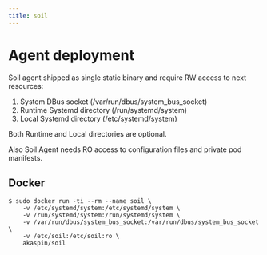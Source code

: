 ```yaml
---
title: soil
---
```



# Agent deployment

Soil agent shipped as single static binary and require RW access to next resources:

1. System DBus socket (/var/run/dbus/system_bus_socket)
2. Runtime Systemd directory (/run/systemd/system)
3. Local Systemd directory (/etc/systemd/system)

Both Runtime and Local directories are optional.

Also Soil Agent needs RO access to configuration files and private pod manifests. 

## Docker

```
$ sudo docker run -ti --rm --name soil \
    -v /etc/systemd/system:/etc/systemd/system \
    -v /run/systemd/system:/run/systemd/system \
    -v /var/run/dbus/system_bus_socket:/var/run/dbus/system_bus_socket \
    -v /etc/soil:/etc/soil:ro \
    akaspin/soil
```
